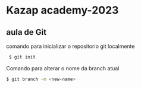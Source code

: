 # Kazap academy-2023

## aula de Git

comando para inicializar o repositorio git localmente
```bash
 $ git init

```
Comando para alterar o nome da branch atual
```bash
$ git branch -m <new-name>
```